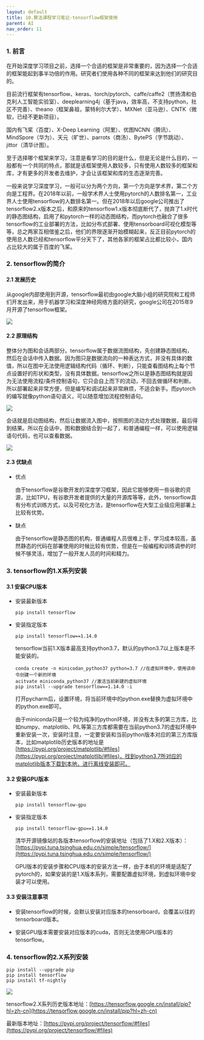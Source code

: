 ```yaml
---
layout: default
title: 10.算法课程学习笔记-tensorflow框架使用
parent: AI
nav_order: 11
---
```


### 1. 前言

在开始深度学习项目之前，选择一个合适的框架是非常重要的，因为选择一个合适的框架能起到事半功倍的作用。研究者们使用各种不同的框架来达到他们的研究目的。

目前流行框架有tensorflow、keras、torch/pytorch、caffe/caffe2（贾扬清和伯克利人工智能实验室）、deeplearning4j（基于java，效率高，不支持python，社区不完善）、theano（框架鼻祖，蒙特利尔大学）、MXNet（亚马逊）、CNTK（微软，已经不更新项目）。

国内有飞桨（百度）、X-Deep Learning（阿里）、优图NCNN（腾讯）、MindSpore（华为）、天元（旷世）、parrots（商汤）、BytePS（字节跳动）、jittor（清华计图）。

至于选择哪个框架来学习，注意是看学习的目的是什么，但是无论是什么目的，一般都有一个共同的特点，那就是该框架使用人数较多，只有使用人数较多的框架和库，才有更多的开发者去维护，才会让该框架和库的生态逐渐完善。

一般来说学习深度学习，一般可以分为两个方向，第一个方向是学术界，第二个方向是工程界。在2018年以前，一般学术界人士使用pytorch的人数排名第一，工业界人士使用tensorflow的人数排名第一。但在2018年以后google公司推出了tensorflow2.x版本之后，和原来的tensorflow1.x版本彻底断代了，抛弃了1.x时代的静态图结构，启用了和pytorch一样的动态图结构，而pytorch也融合了很多tensorflow的工业部署的方法，比如分布式部署、使用tensorboard可视化模型等等，总之两家互相借鉴之后，他们的界限逐渐开始模糊起来，反正目前pytorch的使用总人数已经和tensorflow平分天下了，其他各家的框架占比都比较小，国内占比较大的属于百度的飞桨。

### 2. tensorflow的简介

#### 2.1 发展历史

从google内部使用到开源，tensorflow最初由google大脑小组的研究院和工程师们开发出来，用于机器学习和深度神经网络方面的研究，google公司在2015年9月开源了tensorflow框架。

![](../../assets/images/AI/attachments/10.算法课程学习笔记-tensorflow框架使用_image_0.png)

#### 2.2 原理结构

整体分为图和会话两部分。tensorflow属于数据流图结构，先创建静态图结构，然后在会话中传入数据。因为图只是数据流向的一种表达方式，并没有具体的数值，所以在图中无法使用逻辑结构代码（循环、判断），只能查看图结构上每个节点设置好的形状和类型，没有具体数据。tensorflow之所以是静态图结构就是因为无法使用流程/条件控制语句，它只会自上而下的流动，不回去做循环和判断。所以部署起来非常方便，但是编写和调试起来非常麻烦，不适合新手。而pytorch的编写就像python语句语义，可以随意增加流程控制语句。

![](../../assets/images/AI/attachments/10.算法课程学习笔记-tensorflow框架使用_image_1.png)

会话就是启动图结构，然后让数据流入图中，按照图的流动方式处理数据，最后得到结果。所以在会话中，图和数据结合到一起了，和普通编程一样，可以使用逻辑语句代码，也可以查看数据。

![](../../assets/images/AI/attachments/10.算法课程学习笔记-tensorflow框架使用_image_2.png)

#### 2.3 优缺点

- 优点

    由于tensorflow是谷歌开发的深度学习框架，因此它能够使用一些谷歌的资源，比如TPU，有谷歌开发者提供的大量的开源库等等，此外，tensorflow具有分布式训练方式，以及可视化方法，是tensorflow在大型工业级应用部署上比较有优势。

- 缺点

    由于tensorflow是静态图的机构，普通编程人员很难上手，学习成本较高，虽然静态的代码在部署使用的时候比较有优势，但是在一般编程和训练调参的时候不够灵活，增加了一般开发人员的时间和精力。

### 3. tensorflow的1.X系列安装

#### 3.1 安装CPU版本

- 安装最新版本

    ```shell
    pip install tensorflow
    ```

- 安装指定版本

    ```shell
    pip install tensorflow==1.14.0
    ```

    tensorflow当前1.X版本最高支持python3.7，默认的python3.7以上版本是不能安装的。

    ```shell
    conda create -n minicodan_python37 python=3.7 //在虚拟环境中，使用该命令创建一个新的环境
    acitvate miniconda_python37 //激活当前新建的虚拟环境
    pip install --upgrade tensorflow==1.14.0 -i 
    ```

    打开pycharm后，设置环境，将当前环境中的python.exe替换为虚拟环境中的python.exe即可。

    由于miniconda只是一个较为纯净的python环境，并没有太多的第三方库，比如numpy、matplotlib、PIL等第三方库都需要在当前python3.7的虚拟环境中重新安装一次，安装时注意，一定要安装和当前python版本对应的第三方库版本，比如matplotlib历史版本的地址是[https://pypi.org/project/matplotlib/#files](https://pypi.org/project/matplotlib/#files)，找到python3.7所对应的matplotlib版本下载到本地，进行离线安装即可。

#### 3.2 安装GPU版本

- 安装最新版本

    ```shell
    pip install tensorflow-gpu
    ```

- 安装指定版本

    ```shell
    pip install tensorflow-gpu==1.14.0
    ```

    清华开源镜像站的各版本tensorflow的安装地址（包括了1.X和2.X版本）：[https://pypi.tuna.tsinghua.edu.cn/simple/tensorflow/](https://pypi.tuna.tsinghua.edu.cn/simple/tensorflow/)

    GPU版本的安装步骤和CPU版本的安装方法一样，由于本机的环境是适配了pytorch的，如果安装的是1.X版本系列，需要配置虚拟环境，到虚拟环境中安装才可以使用。

#### 3.3 安装注意事项

- 安装tensorflow的时候，会默认安装对应版本的tensorboard，会覆盖以往的tensorboard版本。

- 安装GPU版本需要安装对应版本的cuda，否则无法使用GPU版本的tensorflow。

### 4. tensorflow的2.X系列安装

```
pip install --upgrade pip
pip install tensorflow
pip install tf-nightly
```

![](../../assets/images/AI/attachments/10.算法课程学习笔记-tensorflow框架使用_image_3.png)

tensorflow2.X系列历史版本地址：[https://tensorflow.google.cn/install/pip?hl=zh-cn](https://tensorflow.google.cn/install/pip?hl=zh-cn)

最新版本地址：[https://pypi.org/project/tensorflow/#files](https://pypi.org/project/tensorflow/#files)